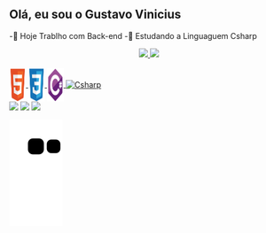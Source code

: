  ## Olá, eu sou o  Gustavo Vinicius
 -🔭  Hoje Trablho com  Back-end
 -🌱 Estudando a Linguaguem Csharp   
 
<div align="center">  
  <a href="https://github.com/Gustavo-Vinicius">   
  <img height="140em" src="https://github-readme-stats.vercel.app/api?username=Gustavo-Vinicius&show_icons=true&theme=algolia&include_all_commits=true&count_private=true"/>  
  <img height="140em" src="https://github-readme-stats.vercel.app/api/top-langs/?username=Gustavo-Vinicius&layout=compact&langs_count=7&theme=algolia"/> 
 </div> 
<div style="d   isplay: inline_blo  ck"><br>    
<img align="center" alt="HTML" height="60" width="30" src="https://raw.githubusercontent.com/devicons/devicon/master/icons/html5/html5-original.svg">
<img align="center" alt="CSS" height="60" width="30" src="https://raw.githubusercontent.com/devicons/devicon/master/icons/css3/css3-original.svg">
<img align="center" alt="Csharp" height="60" width="30" src="https://raw.githubusercontent.com/devicons/devicon/master/icons/csharp/csharp-original.svg"> 
<img align="center" alt="Csharp" height="60" width="30" src="https://cdn.jsdelivr.net/gh/devicons/devicon/icons/dart/dart-original.svg" />

</div>  
 
  <div>  
    <a href="https://instagram.com/guustavo_vinicius" target="_blank"><img src="https://img.shields.io/badge/-Instagram-%23E4405F?style=for-the-badge&logo=instagram&logoColor=white" target="_blank"></a>
    <a href = "mailto:gustavovinicimos12345@gmail.com"><img src="https://img.shields.io/badge/-Gmail-%23333?style=for-the-badge&logo=gmail&logoColor=white" target="_blank"></a> 
    <a href="https://www.linkedin.com/in/gustavo-vinicius-741878223/" target="_blank"><img src="https://img.shields.io/badge/-LinkedIn-%230077B5?style=for-the-badge&logo=linkedin&logoColor=white" target="_blank"></a>       
  </div>
 
 ![Snake animation](https://github.com/Gustavo-Vinicius/Gustavo-Vinicius/blob/output/github-contribution-grid-snake.svg)
